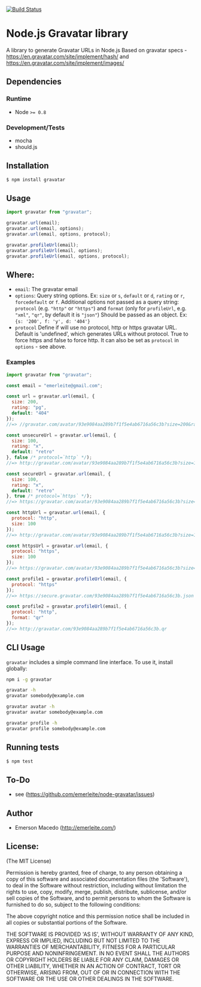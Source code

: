 [![Build Status](https://secure.travis-ci.org/emerleite/node-gravatar.svg)](http://travis-ci.org/emerleite/node-gravatar)

# Node.js Gravatar library

A library to generate Gravatar URLs in Node.js
Based on gravatar specs - <https://en.gravatar.com/site/implement/hash/> and <https://en.gravatar.com/site/implement/images/>

## Dependencies

### Runtime

- Node `>= 0.8`

### Development/Tests

- mocha
- should.js

## Installation

```sh
$ npm install gravatar
```

## Usage

```javascript
import gravatar from "gravatar";

gravatar.url(email);
gravatar.url(email, options);
gravatar.url(email, options, protocol);

gravatar.profileUrl(email);
gravatar.profileUrl(email, options);
gravatar.profileUrl(email, options, protocol);
```

## Where:

- `email`:
  The gravatar email
- `options`:
  Query string options. Ex: `size` or `s`, `default` or `d`, `rating` or `r`, `forcedefault` or `f`.
  Additional options not passed as a query string:
  `protocol` (e.g. `"http"` or `"https"`) and `format` (only for `profileUrl`, e.g. `"xml"`, `"qr"`,
  by default it is `"json"`)
  Should be passed as an object. Ex: `{s: '200', f: 'y', d: '404'}`
- `protocol`
  Define if will use no protocol, http or https gravatar URL. Default is 'undefined', which generates URLs without protocol. True to force https and false to force http.
  It can also be set as `protocol` in `options` - see above.

### Examples

```javascript
import gravatar from "gravatar";

const email = "emerleite@gmail.com";

const url = gravatar.url(email, {
  size: 200,
  rating: "pg",
  default: "404"
});
//=> //gravatar.com/avatar/93e9084aa289b7f1f5e4ab6716a56c3b?size=200&rating=pg&default=404

const unsecureUrl = gravatar.url(email, {
  size: 100,
  rating: "x",
  default: "retro"
}, false /* protocol=`http` */);
//=> http://gravatar.com/avatar/93e9084aa289b7f1f5e4ab6716a56c3b?size=100&rating=x&default=retro

const secureUrl = gravatar.url(email, {
  size: 100,
  rating: "x",
  default: "retro"
}, true /* protocol=`https` */);
//=> https://gravatar.com/avatar/93e9084aa289b7f1f5e4ab6716a56c3b?size=100&rating=x&default=retro

const httpUrl = gravatar.url(email, {
  protocol: "http",
  size: 100
});
//=> http://gravatar.com/avatar/93e9084aa289b7f1f5e4ab6716a56c3b?size=100

const httpsUrl = gravatar.url(email, {
  protocol: "https",
  size: 100
});
//=> https://gravatar.com/avatar/93e9084aa289b7f1f5e4ab6716a56c3b?size=100

const profile1 = gravatar.profileUrl(email, {
  protocol: "https"
});
//=> https://secure.gravatar.com/93e9084aa289b7f1f5e4ab6716a56c3b.json

const profile2 = gravatar.profileUrl(email, {
  protocol: "http",
  format: "qr"
});
//=> http://gravatar.com/93e9084aa289b7f1f5e4ab6716a56c3b.qr
```

## CLI Usage

`gravatar` includes a simple command line interface. To use it, install globally:

```sh
npm i -g gravatar

gravatar -h
gravatar somebody@example.com

gravatar avatar -h
gravatar avatar somebody@example.com

gravatar profile -h
gravatar profile somebody@example.com

```

## Running tests

```sh
$ npm test
```

## To-Do

- see (<https://github.com/emerleite/node-gravatar/issues>)

## Author

- Emerson Macedo (<http://emerleite.com/>)

## License:

(The MIT License)

Permission is hereby granted, free of charge, to any person obtaining
a copy of this software and associated documentation files (the
'Software'), to deal in the Software without restriction, including
without limitation the rights to use, copy, modify, merge, publish,
distribute, sublicense, and/or sell copies of the Software, and to
permit persons to whom the Software is furnished to do so, subject to
the following conditions:

The above copyright notice and this permission notice shall be
included in all copies or substantial portions of the Software.

THE SOFTWARE IS PROVIDED 'AS IS', WITHOUT WARRANTY OF ANY KIND,
EXPRESS OR IMPLIED, INCLUDING BUT NOT LIMITED TO THE WARRANTIES OF
MERCHANTABILITY, FITNESS FOR A PARTICULAR PURPOSE AND NONINFRINGEMENT.
IN NO EVENT SHALL THE AUTHORS OR COPYRIGHT HOLDERS BE LIABLE FOR ANY
CLAIM, DAMAGES OR OTHER LIABILITY, WHETHER IN AN ACTION OF CONTRACT,
TORT OR OTHERWISE, ARISING FROM, OUT OF OR IN CONNECTION WITH THE
SOFTWARE OR THE USE OR OTHER DEALINGS IN THE SOFTWARE.
